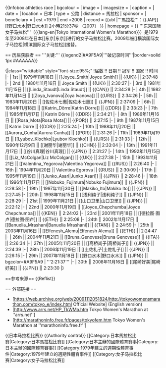 {{Infobox athletics race
| bgcolour      = 
| image         = 
| imagesize     = 
| caption       = 
| date          = 
| location      = 日本
| type          = 公路
| distance      = 馬拉松
| sponsor       = 
| beneficiary   = 
| est           =1979
| end           =2008
| record        =
{{ubl
|'''馬拉松'''：{{JAP}} [[野口水木|野口水木]] 2小時21分37秒 （2007）
}}
| homepage      = 
}}
'''东京国际女子马拉松'''（{{lang-en|Tokyo International Women's Marathon}}）是1979年至2008年在日本[[东京|东京]]进行的女子马拉松比赛。2009年被[[横滨国际女子马拉松|横滨国际女子马拉松]]接替。

== 历届获胜者 ==
'''关键:''' 
{{legend2|#A9F5A9|'''破记录时间'''|border=solid 1px #AAAAAA}}

{|class="wikitable" style="font-size:95%;"
!届数 !! 日期 !! 冠军 !! 国家 !! 时间
|-
| 1st || 1979年11月18日 || [[Joyce_Smith|Joyce Smith]] || {{UK}} || 2:37:48
|-
| 2nd || 1980年11月16日 || Joyce Smith || {{UK}} || 2:30:27
|-
| 3rd || 1981年11月15日 || [[Linda_Staudt|Linda Staudt]] || {{CAN}} || 2:34:28
|-
| 4th || 1982年11月14日 || [[Zoya_Ivanova|Zoya Ivanova]] || {{URS}} || 2:34:26
|-
| 5th || 1983年11月20日 || [[佐佐木七惠|佐佐木七惠]] || {{JPN}} || 2:37:09
|-
| 6th || 1984年11月18日 || [[Katrin_Dörre|Katrin Dörre]] || {{DDR}} || 2:33:23
|-
| 7th || 1985年11月17日 || Katrin Dörre || {{DDR}} || 2:34:21
|-
| 8th || 1986年11月16日 || [[Rosa_Mota|Rosa Mota]] || {{POR}} || 2:27:15
|-
| 9th || 1987年11月15日 || Katrin Dörre || {{DDR}} || 2:25:24
|-
| 10th || 1988年11月20日 || [[Aurora_Cunha|Aurora Cunha]] || {{POR}} || 2:31:26
|-
| 11th || 1989年11月19日 || [[Lyubov_Klochko|Lyubov Klochko]] || {{URS}} || 2:31:33
|-
| 12th || 1990年12月9日 || [[谢丽华|谢丽华]] || {{CHN}} || 2:33:04
|-
| 13th || 1991年11月17日 || [[谷川真理|谷川真理]] || {{JPN}} || 2:31:27
|-
| 14th || 1992年11月15日 || [[Liz_McColgan|Liz McColgan]] || {{UK}} || 2:27:38
|-
| 15th || 1993年11月21日 || [[Valentina_Yegorova|Valentina Yegorova]] || {{RUS}} || 2:26:40
|-
| 16th || 1994年11月20日 || Valentina Egorova || {{RUS}} || 2:30:09
|-
| 17th || 1995年11月19日 || [[Junko_Asari|Junko Asari]] || {{JPN}} || 2:28:46
|-
| 18th || 1996年11月17日 || [[Nobuko_Fujimura|Nobuko Fujimura]] || {{JPN}} || 2:28:58
|-
| 19th || 1997年11月30日 || [[Makiko_Ito|Makiko Ito]] || {{JPN}} || 2:27:45
|-
| 20th || 1998年11月15日 || [[浅利纯子|浅利纯子]] || {{JPN}} || 2:28:29
|-
| 21st || 1999年11月21日 || [[山口卫里|山口卫里]] || {{JPN}} || 2:22:12
|-
| 22nd || 2000年11月19日 || [[Joyce_Chepchumba|Joyce Chepchumba]] || {{KEN}} || 2:24:02
|-
| 23rd || 2001年11月18日 || [[德拉图·图卢|德拉图·图卢]] || {{ETH}} || 2:25:08
|-
| 24th || 2002年11月17日 || [[Banuelia_Mrashani|Banuelia Mrashani]] || {{TAN}} || 2:24:59 
|-
| 25th || 2003年11月16日 || [[Elfenesh_Alemu|Elfenesh Alemu]] || {{ETH}} || 2:24:47
|-
| 26th || 2004年11月21日 || [[Bruna_Genovese|Bruna Genovese]] || {{ITA}} || 2:26:34
|-
| 27th || 2005年11月20日 || [[高桥尚子|高桥尚子]] || {{JPN}} || 2:24:39
|-
| 28th || 2006年11月19日 || [[土佐礼子|土佐礼子]] || {{JPN}} || 2:26:15
|-
| 29th || 2007年11月18日 || [[野口水木|野口水木]] || {{JPN}} || bgcolor=#A9F5A9 |  '''2:21:37'''
|-
| 30th || 2008年11月16日 || [[尾崎好美|尾崎好美]] || {{JPN}} || 2:23:30
|}

==参考来源==
{{Reflist}}

== 外部链接 ==
* [https://web.archive.org/web/20091112051824/http://tokyowomensmarathon.com/tokyo_e/index.html Official Website] (English version)
* [http://www.arrs.net/HP_TkWMa.htm Tokyo Women's Marathon at ''arrs.net'']
* [http://marathoninfo.free.fr/pages/tokyofem.htm Tokyo Women's Marathon at ''marathoninfo.free.fr'']

{{日本马拉松比赛}}
{{Authority control}}
[[Category:日本馬拉松比賽|Category:日本馬拉松比賽]]
[[Category:日本主辦的國際體育賽事|Category:日本主辦的國際體育賽事]]
[[Category:1979年建立的週期性體育事件|Category:1979年建立的週期性體育事件]]
[[Category:女子马拉松比赛|Category:女子马拉松比赛]]